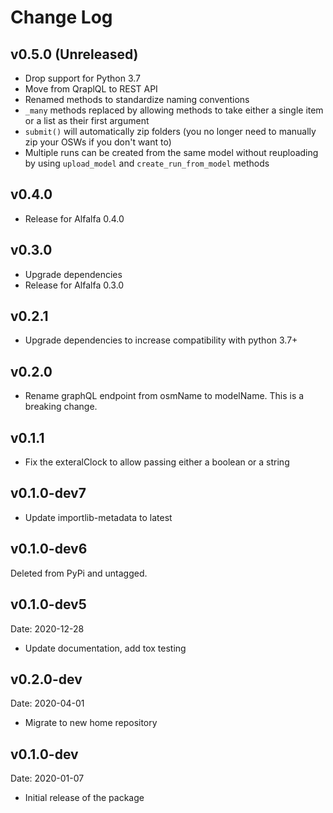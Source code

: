 # Change Log

## v0.5.0 (Unreleased)

- Drop support for Python 3.7
- Move from QraplQL to REST API
- Renamed methods to standardize naming conventions
- `_many` methods replaced by allowing methods to take either a single item or a list as their first argument
- `submit()` will automatically zip folders (you no longer need to manually zip your OSWs if you don't want to)
- Multiple runs can be created from the same model without reuploading by using `upload_model` and `create_run_from_model` methods

## v0.4.0

- Release for Alfalfa 0.4.0

## v0.3.0

- Upgrade dependencies
- Release for Alfalfa 0.3.0

## v0.2.1

- Upgrade dependencies to increase compatibility with python 3.7+

## v0.2.0

- Rename graphQL endpoint from osmName to modelName. This is a breaking change.

## v0.1.1

- Fix the exteralClock to allow passing either a boolean or a string

## v0.1.0-dev7

- Update importlib-metadata to latest

## v0.1.0-dev6

Deleted from PyPi and untagged.

## v0.1.0-dev5

Date: 2020-12-28

- Update documentation, add tox testing

## v0.2.0-dev

Date: 2020-04-01

- Migrate to new home repository

## v0.1.0-dev

Date: 2020-01-07

- Initial release of the package
